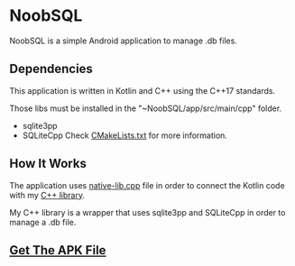 # NoobSQL
NoobSQL is a simple Android application to manage .db files.

## Dependencies
This application is written in Kotlin and C++ using the C++17 standards.

Those libs must be installed in the "~NoobSQL/app/src/main/cpp" folder.
* sqlite3pp
* SQLiteCpp
Check [CMakeLists.txt](https://github.com/DangeL187/NoobSQL/app/src/main/cpp/CMakeLists.txt) for more information.

## How It Works
The application uses [native-lib.cpp](https://github.com/DangeL187/NoobSQL/app/src/main/cpp/native-lib.cpp) file in order to connect the Kotlin code with my [C++ library](https://github.com/DangeL187/NoobSQL/app/src/main/cpp/include/Database.hpp).

My C++ library is a wrapper that uses sqlite3pp and SQLiteCpp in order to manage a .db file.

## [Get The APK File](https://github.com/DangeL187/NoobSQL/APK_FILE)
